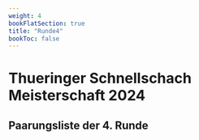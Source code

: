 ```yaml
---
weight: 4
bookFlatSection: true
title: "Runde4"
bookToc: false
---
```


# Thueringer Schnellschach Meisterschaft 2024

## Paarungsliste der 4. Runde
